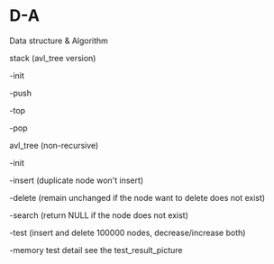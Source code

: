 # D-A
Data structure &amp; Algorithm

stack (avl_tree version)

-init

-push

-top

-pop

avl_tree (non-recursive)

-init

-insert (duplicate node won't insert)

-delete (remain unchanged if the node want to delete does not exist)

-search (return NULL if the node does not exist)

-test (insert and delete 100000 nodes, decrease/increase both) 

-memory test detail see the test_result_picture
